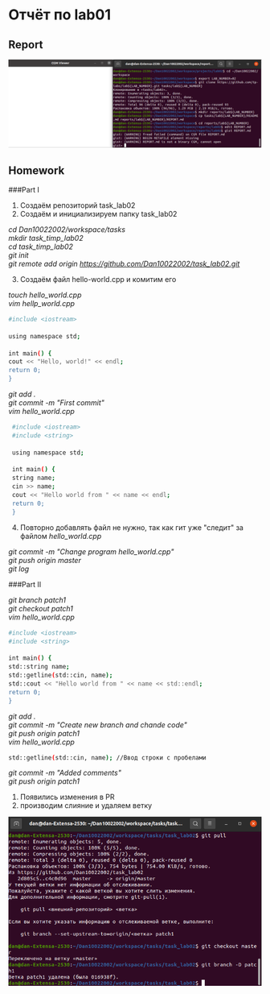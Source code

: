 # Отчёт по lab01

## Report

![report](https://github.com/Dan10022002/task_lab02/blob/master/report11.png)

## Homework

###Part I

1. Создаём репозиторий task_lab02
2. Создаём и инициализируем папку task_lab02

_cd Dan10022002/workspace/tasks<br/>
mkdir task_timp_lab02<br/>
cd task_timp_lab02<br/>
git init<br/>
git remote add origin https://github.com/Dan10022002/task_lab02.git_

3. Создаём файл hello-world.cpp и комитим его

_touch hello_world.cpp<br/>
vim hellp_world.cpp_
```sh
#include <iostream>
  
using namespace std;
  
int main() {
cout << "Hello, world!" << endl;
return 0;
}
```

_git add .<br/>
git commit -m "First commit"<br/>
vim hello_world.cpp_
```sh
 #include <iostream>
 #include <string>
 
 using namespace std;
 
 int main() {
 string name;
 cin >> name;
 cout << "Hello world from " << name << endl;
 return 0;
 }
 ```
 
 4. Повторно добавлять файл не нужно, так как гит уже "следит" за файлом *hello_world.cpp*
 
 _git commit -m "Change program hello_world.cpp"<br/>
 git push origin master<br/>
 git log_

###Part II

_git branch patch1<br/>
git checkout patch1<br/>
vim hello_world.cpp_

```sh
#include <iostream>
#include <string>

int main() {
std::string name;
std::getline(std::cin, name);
std::cout << "Hello world from " << name << std::endl;
return 0;
}
```

_git add .<br/>
git commit -m "Create new branch and chande code"<br/>
git push origin patch1<br/>
vim hello_world.cpp_

```sh
std::getline(std::cin, name); //Ввод строки с пробелами
```

_git commit -m "Added comments"<br/>
git push origin patch1_

1. Появились изменения в PR
2. производим слияние и удаляем ветку

![pull](https://github.com/Dan10022002/task_lab02/blob/master/pull.png)
